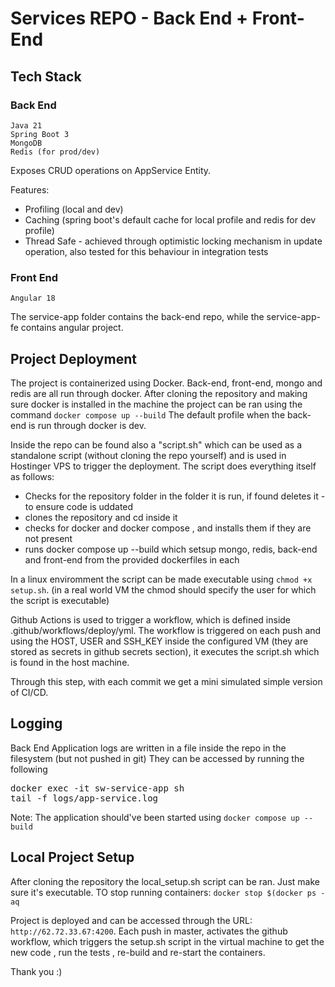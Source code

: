 # Services REPO - Back End + Front-End

## Tech Stack
 ### Back End 
    Java 21
    Spring Boot 3
    MongoDB 
    Redis (for prod/dev)
Exposes CRUD operations on AppService Entity.

Features:
 - Profiling (local and dev)
 - Caching (spring boot's default cache for local profile
and redis for dev profile)
 - Thread Safe - achieved through optimistic locking mechanism in update operation, also tested for this behaviour in integration tests
 ### Front End
    Angular 18

The service-app folder contains the back-end repo, 
while the service-app-fe contains angular project.

## Project Deployment

The project is containerized using Docker. Back-end, front-end, mongo
and redis are all run through docker.
After cloning the repository and making sure docker is installed
in the machine the project can be ran using the command
``docker compose up --build``
The default profile when the back-end is run through docker is dev.

Inside the repo can be found also a "script.sh" which can be
used as a standalone script (without cloning the repo yourself)
and is used in Hostinger VPS to trigger the deployment. The script does everything itself as follows:

- Checks for the repository folder in the folder it is run, if found deletes it - to ensure code is uddated
- clones the repository and cd inside it
- checks for docker and docker compose , and installs them if they are not present
- runs docker compose up --build which setsup mongo, redis, back-end and front-end from the provided dockerfiles in each

In a linux enviromment the script can be made executable using  `chmod +x setup.sh`.
(in a real world VM the chmod should specify the user for which the script is executable)

Github Actions is used to trigger a workflow, which is defined inside .github/workflows/deploy/yml.
The workflow is triggered on each push and using the HOST, USER and SSH_KEY inside
the configured VM (they are stored as secrets in github secrets section), it executes
the script.sh which is found in the host machine. 

Through this step, with each commit we get a mini simulated simple version of CI/CD.


## Logging
Back End Application logs are written in a file inside the repo in the filesystem (but not pushed in git)
They can be accessed by running the following <br>

<pre>
docker exec -it sw-service-app sh
tail -f logs/app-service.log
</pre>
Note: The application should've been started using `docker compose up --build`

## Local Project Setup
After cloning the repository the local_setup.sh script can be ran.
Just make sure it's executable. TO stop running containers:
`docker stop $(docker ps -aq`

Project is deployed and can be accessed through the URL:
``http://62.72.33.67:4200``.
Each push in master, activates the github workflow, which
triggers the setup.sh script in the virtual machine to get the new code
, run the tests , re-build and re-start the containers.

Thank you :)
